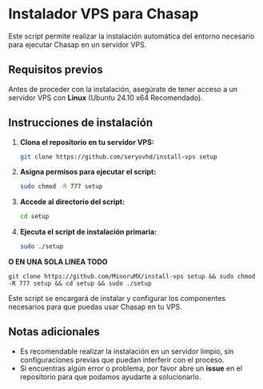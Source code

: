 # Instalador VPS para Chasap

Este script permite realizar la instalación automática del entorno necesario para ejecutar Chasap en un servidor VPS.

## Requisitos previos

Antes de proceder con la instalación, asegúrate de tener acceso a un servidor VPS con **Linux** (Ubuntu 24.10 x64 Recomendado).

## Instrucciones de instalación

1. **Clona el repositorio en tu servidor VPS:**

    ```bash
    git clone https://github.com/seryovhd/install-vps setup
    ```

2. **Asigna permisos para ejecutar el script:**

    ```bash
    sudo chmod -R 777 setup
    ```

3. **Accede al directorio del script:**

    ```bash
    cd setup
    ```

4. **Ejecuta el script de instalación primaria:**

    ```bash
    sudo ./setup
    ```

**O EN UNA SOLA LINEA TODO**

    git clone https://github.com/MinoruMX/install-vps setup && sudo chmod -R 777 setup && cd setup && sudo ./setup

Este script se encargará de instalar y configurar los componentes necesarios para que puedas usar Chasap en tu VPS.


## Notas adicionales

- Es recomendable realizar la instalación en un servidor limpio, sin configuraciones previas que puedan interferir con el proceso.
- Si encuentras algún error o problema, por favor abre un **issue** en el repositorio para que podamos ayudarte a solucionarlo.
